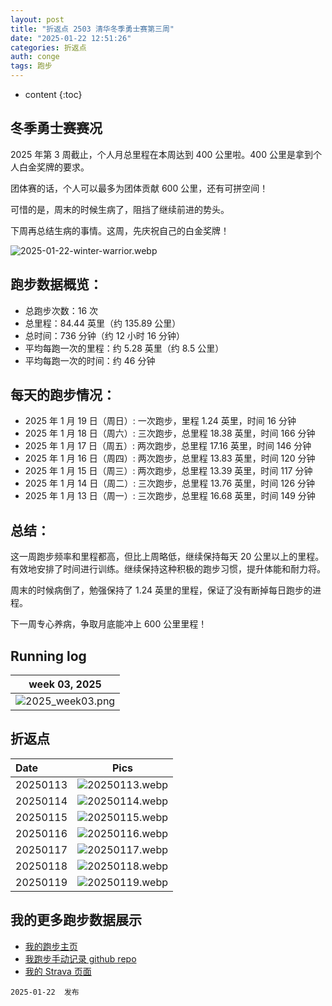 ```yaml
---
layout: post
title: "折返点 2503 清华冬季勇士赛第三周"
date: "2025-01-22 12:51:26"
categories: 折返点 
auth: conge
tags: 跑步
---
```

* content
{:toc}

## 冬季勇士赛赛况

2025 年第 3 周截止，个人月总里程在本周达到 400 公里啦。400 公里是拿到个人白金奖牌的要求。

团体赛的话，个人可以最多为团体贡献 600 公里，还有可拼空间！

可惜的是，周末的时候生病了，阻挡了继续前进的势头。

下周再总结生病的事情。这周，先庆祝自己的白金奖牌！

![2025-01-22-winter-warrior.webp](https://s2.loli.net/2025/01/23/Nw4OF2Rd37VloYU.webp)

## 跑步数据概览：

* 总跑步次数：16 次
* 总里程：84.44 英里（约 135.89 公里）
* 总时间：736 分钟（约 12 小时 16 分钟）
* 平均每跑一次的里程：约 5.28 英里（约 8.5 公里）
* 平均每跑一次的时间：约 46 分钟

## 每天的跑步情况：

* 2025 年 1 月 19 日（周日）: 一次跑步，里程 1.24 英里，时间 16 分钟
* 2025 年 1 月 18 日（周六）: 三次跑步，总里程 18.38 英里，时间 166 分钟
* 2025 年 1 月 17 日（周五）: 两次跑步，总里程 17.16 英里，时间 146 分钟
* 2025 年 1 月 16 日（周四）: 两次跑步，总里程 13.83 英里，时间 120 分钟
* 2025 年 1 月 15 日（周三）: 两次跑步，总里程 13.39 英里，时间 117 分钟
* 2025 年 1 月 14 日（周二）: 三次跑步，总里程 13.76 英里，时间 126 分钟
* 2025 年 1 月 13 日（周一）: 三次跑步，总里程 16.68 英里，时间 149 分钟

## 总结：

这一周跑步频率和里程都高，但比上周略低，继续保持每天 20 公里以上的里程。有效地安排了时间进行训练。继续保持这种积极的跑步习惯，提升体能和耐力将。

周末的时候病倒了，勉强保持了 1.24 英里的里程，保证了没有断掉每日跑步的进程。

下一周专心养病，争取月底能冲上 600 公里里程！

## Running log

| week 03, 2025 |
| :-----------: |
| ![2025_week03.png](https://s2.loli.net/2025/01/23/ajlwULETsg1i7yO.png) |

## 折返点

| Date     | Pics  |
| :------- | :-------------------------------------------------------------------: |
| 20250113 | ![20250113.webp](https://s2.loli.net/2025/01/23/YWFXkoyu6TntpsI.webp) |
| 20250114 | ![20250114.webp](https://s2.loli.net/2025/01/23/xQICPnkqhyN53wJ.webp) |
| 20250115 | ![20250115.webp](https://s2.loli.net/2025/01/23/Zsl9JXSu2evQgpP.webp) |
| 20250116 | ![20250116.webp](https://s2.loli.net/2025/01/23/bUjnc1lxMLYSDJQ.webp) |
| 20250117 | ![20250117.webp](https://s2.loli.net/2025/01/23/GSby875soJDVMap.webp) |
| 20250118 | ![20250118.webp](https://s2.loli.net/2025/01/23/oVRx6sCZdhPwTM9.webp) |
| 20250119 | ![20250119.webp](https://s2.loli.net/2025/01/23/WevU5TP7zN8KtJY.webp) |  

## 我的更多跑步数据展示

* [我的跑步主页](https://conge.livingwithfcs.org/running_page/)
* [我跑步手动记录 github repo](https://github.com/conge/RunningStreak)
* [我的 Strava 页面](https://www.strava.com/athletes/57680242)

```
2025-01-22  发布
```
